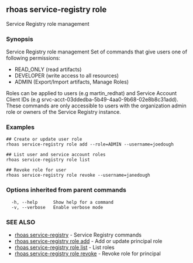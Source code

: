 ## rhoas service-registry role

Service Registry role management

### Synopsis


Service Registry role management
Set of commands that give users one of following permissions:

- READ_ONLY (read artifacts)
- DEVELOPER (write access to all resources)
- ADMIN (Export/Import artifacts, Manage Roles)

Roles can be applied to users (e.g martin_redhat) and Service Account Client IDs (e.g srvc-acct-03ddedba-5b49-4aa0-9b68-02e8b8c31add).
These commands are only accessible to users with the organization admin role or owners of the Service Registry instance.


### Examples

```
## Create or update user role
rhoas service-registry role add --role=ADMIN --username=joedough

## List user and service account roles
rhoas service-registry role list

## Revoke role for user
rhoas service-registry role revoke --username=janedough

```

### Options inherited from parent commands

```
  -h, --help      Show help for a command
  -v, --verbose   Enable verbose mode
```

### SEE ALSO

* [rhoas service-registry](rhoas_service-registry.md)	 - Service Registry commands
* [rhoas service-registry role add](rhoas_service-registry_role_add.md)	 - Add or update principal role
* [rhoas service-registry role list](rhoas_service-registry_role_list.md)	 - List roles
* [rhoas service-registry role revoke](rhoas_service-registry_role_revoke.md)	 - Revoke role for principal

